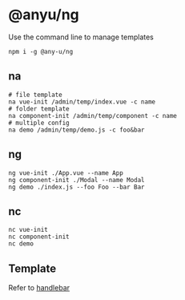 # @anyu/ng

Use the command line to manage templates

```shell
npm i -g @any-u/ng
```

## na

```
# file template
na vue-init /admin/temp/index.vue -c name
# folder template
na component-init /admin/temp/component -c name
# multiple config
na demo /admin/temp/demo.js -c foo&bar
```

## ng

```
ng vue-init ./App.vue --name App
ng component-init ./Modal --name Modal
ng demo ./index.js --foo Foo --bar Bar
```

## nc

```
nc vue-init
nc component-init
nc demo
```

## Template

Refer to [handlebar](https://handlebarsjs.com/)
